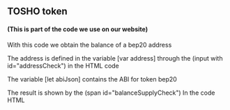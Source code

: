 ## TOSHO token

<h4>(This is part of the code we use on our website)</h4>
<p>With this code we obtain the balance of a bep20 address</p>
<p>The address is defined in the variable [var address] through the (input with id="addressCheck") in the HTML code</p>
<p>The variable [let abiJson] contains the ABI for token bep20</p>
<P>The result is shown by the (span id="balanceSupplyCheck") In the code HTML</p>
